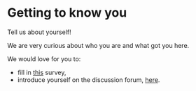 

# Getting to know you

Tell us about yourself!

We are very curious about who you are and what got you here.

We would love for you to:
  - fill in [this][intro-survey] survey,
  - introduce yourself on the discussion forum, [here][intro-forum].

[intro-forum]: https://courses.edx.org/courses/course-v1:ETHx+DT-01x+1T2021/discussion/forum/course/threads/604cf4b5e1362904a7b15897
[intro-survey]: https://docs.google.com/forms/d/e/1FAIpQLSdQPbs_ZgIJvwyR85tICxGv-hYJkE_KINcI2cg_bhhykLgmJA/viewform?usp=sf_link
